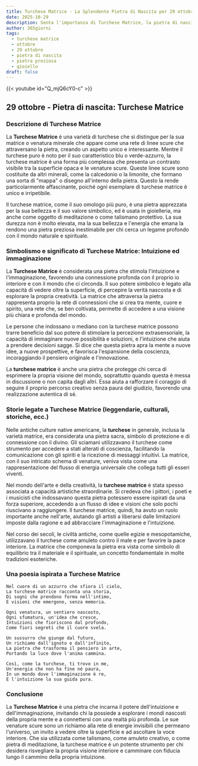```yaml
---
title: Turchese Matrice - La Splendente Pietra di Nascita per 29 ottobre
date: 2025-10-29
description: Senta l'importanza di Turchese Matrice, la pietra di nascita di 29 ottobre che simboleggia Intuizione ed immaginazione. Lasci che la sua bellezza e il suo significato illuminino la sua giornata.
author: 365giorni
tags:
  - turchese matrice
  - ottobre
  - 29 ottobre
  - pietra di nascita
  - pietra preziosa
  - gioiello
draft: false
---
```


{{< youtube id="Q_mjQ6cY0-c" >}}

## 29 ottobre - Pietra di nascita: Turchese Matrice

### Descrizione di Turchese Matrice

La **Turchese Matrice** è una varietà di turchese che si distingue per la sua matrice o venatura minerale che appare come una rete di linee scure che attraversano la pietra, creando un aspetto unico e interessante. Mentre il turchese puro è noto per il suo caratteristico blu o verde-azzurro, la turchese matrice è una forma più complessa che presenta un contrasto visibile tra la superficie opaca e le venature scure. Queste linee scure sono costituite da altri minerali, come la calcedonio o la limonite, che formano una sorta di "mappa" o disegno all'interno della pietra. Questo la rende particolarmente affascinante, poiché ogni esemplare di turchese matrice è unico e irripetibile.

Il turchese matrice, come il suo omologo più puro, è una pietra apprezzata per la sua bellezza e il suo valore simbolico, ed è usata in gioielleria, ma anche come oggetto di meditazione o come talismano protettivo. La sua durezza non è molto elevata, ma la sua bellezza e l'energia che emana la rendono una pietra preziosa inestimabile per chi cerca un legame profondo con il mondo naturale e spirituale.

### Simbolismo e significato di Turchese Matrice: Intuizione ed immaginazione

La **Turchese Matrice** è considerata una pietra che stimola l'intuizione e l'immaginazione, favorendo una connessione profonda con il proprio io interiore e con il mondo che ci circonda. Il suo potere simbolico è legato alla capacità di vedere oltre la superficie, di percepire la verità nascosta e di esplorare la propria creatività. La matrice che attraversa la pietra rappresenta proprio la rete di connessioni che si crea tra mente, cuore e spirito, una rete che, se ben coltivata, permette di accedere a una visione più chiara e profonda del mondo.

Le persone che indossano o mediano con la turchese matrice possono trarre beneficio dal suo potere di stimolare la percezione extrasensoriale, la capacità di immaginare nuove possibilità e soluzioni, e l'intuizione che aiuta a prendere decisioni sagge. Si dice che questa pietra apra la mente a nuove idee, a nuove prospettive, e favorisca l'espansione della coscienza, incoraggiando il pensiero originale e l'innovazione.

La **turchese matrice** è anche una pietra che protegge chi cerca di esprimere la propria visione del mondo, soprattutto quando questa è messa in discussione o non capita dagli altri. Essa aiuta a rafforzare il coraggio di seguire il proprio percorso creativo senza paura del giudizio, favorendo una realizzazione autentica di sé.

### Storie legate a Turchese Matrice (leggendarie, culturali, storiche, ecc.)

Nelle antiche culture native americane, la **turchese** in generale, inclusa la varietà matrice, era considerata una pietra sacra, simbolo di protezione e di connessione con il divino. Gli sciamani utilizzavano il turchese come strumento per accedere a stati alterati di coscienza, facilitando la comunicazione con gli spiriti e la ricezione di messaggi intuitivi. La matrice, con il suo intricato schema di venature, veniva vista come una rappresentazione del flusso di energia universale che collega tutti gli esseri viventi.

Nel mondo dell'arte e della creatività, la **turchese matrice** è stata spesso associata a capacità artistiche straordinarie. Si credeva che i pittori, i poeti e i musicisti che indossavano questa pietra potessero essere ispirati da una forza superiore, accedendo a un flusso di idee e visioni che solo pochi riuscivano a raggiungere. Il turchese matrice, quindi, ha avuto un ruolo importante anche nell'arte, aiutando gli artisti a liberarsi dalle limitazioni imposte dalla ragione e ad abbracciare l'immaginazione e l'intuizione.

Nel corso dei secoli, le civiltà antiche, come quelle egizie e mesopotamiche, utilizzavano il turchese come amuleto contro il male e per favorire la pace interiore. La matrice che componeva la pietra era vista come simbolo di equilibrio tra il materiale e il spirituale, un concetto fondamentale in molte tradizioni esoteriche.

### Una poesia ispirata a Turchese Matrice

```
Nel cuore di un azzurro che sfiora il cielo,
La turchese matrice racconta una storia,
Di sogni che prendono forma nell'intimo,
E visioni che emergono, senza memoria.

Ogni venatura, un sentiero nascosto,
Ogni sfumatura, un'idea che cresce,
Intuizioni che fioriscono dal profondo,
Come fiori segreti che il cuore svela.

Un sussurro che giunge dal futuro,
Un richiamo dall'ignoto e dall'infinito,
La pietra che trasforma il pensiero in arte,
Portando la luce dove l'anima cammina.

Così, come la turchese, ti trovo in me,
Un'energia che non ha fine né paura,
In un mondo dove l'immaginazione è re,
E l'intuizione la sua guida pura.
```

### Conclusione

La **Turchese Matrice** è una pietra che incarna il potere dell'intuizione e dell'immaginazione, invitando chi la possiede a esplorare i mondi nascosti della propria mente e a connettersi con una realtà più profonda. Le sue venature scure sono un richiamo alla rete di energie invisibili che permeano l'universo, un invito a vedere oltre la superficie e ad ascoltare la voce interiore. Che sia utilizzata come talismano, come amuleto creativo, o come pietra di meditazione, la turchese matrice è un potente strumento per chi desidera risvegliare la propria visione interiore e camminare con fiducia lungo il cammino della propria intuizione.